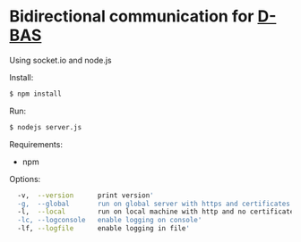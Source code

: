 # Bidirectional communication for [D-BAS](https://gitlab.cs.uni-duesseldorf.de/project/dbas)

Using socket.io and node.js

Install:

```bash
$ npm install
```

Run:

```bash
$ nodejs server.js
```

Requirements:
* npm


Options:
```bash
  -v,  --version      print version'
  -g,  --global       run on global server with https and certificates'
  -l,  --local        run on local machine with http and no certificates'
  -lc, --logconsole   enable logging on console'
  -lf, --logfile      enable logging in file'
```
